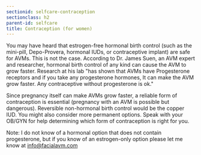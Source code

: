 ```yaml
---
sectionid: selfcare-contraception
sectionclass: h2
parent-id: selfcare
title: Contraception (for women)
---
```


You may have heard that estrogen-free hormonal birth control (such as the mini-pill, Depo-Provera, hormonal IUDs, or contraceptive implant) are safe for AVMs. This is not the case. According to Dr. James Suen, an AVM expert and researcher, hormonal birth control of any kind can cause the AVM to grow faster. Research at his lab "has shown that AVMs have Progesterone receptors and if you take any progesterone hormones, It can make the AVM grow faster. Any contraceptive without progesterone is ok."

Since pregnancy itself can make AVMs grow faster, a reliable form of contraception is essential (pregnancy with an AVM is possible but dangerous). Reversible non-hormonal birth control would be the copper IUD. You might also consider more permanent options. Speak with your OB/GYN for help determining which form of contraception is right for you.

Note: I do not know of a hormonal option that does not contain progesterone, but if you know of an estrogen-only option please let me know at [info@facialavm.com](info@facialavm.com)
